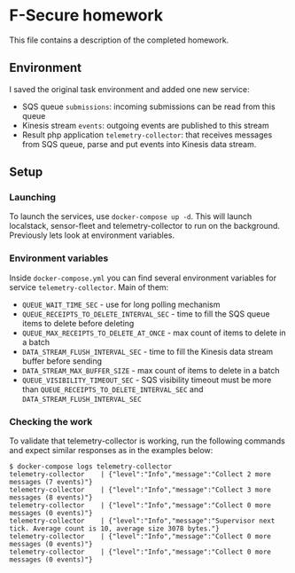 # F-Secure homework

This file contains a description of the completed homework.

## Environment

I saved the original task environment and added one new service:

* SQS queue `submissions`: incoming submissions can be read from this queue
* Kinesis stream `events`: outgoing events are published to this stream
* Result php application `telemetry-collector`:  that receives messages from SQS queue, parse and put events into Kinesis data stream.

## Setup

### Launching

To launch the services, use `docker-compose up -d`. This will launch localstack, sensor-fleet and telemetry-collector to run on the background. Previously lets look at environment variables.

### Environment variables

Inside `docker-compose.yml` you can find several environment variables for service `telemetry-collector`. Main of them:

* `QUEUE_WAIT_TIME_SEC` - use for long polling mechanism
* `QUEUE_RECEIPTS_TO_DELETE_INTERVAL_SEC` - time to fill the SQS queue items to delete before deleting
* `QUEUE_MAX_RECEIPTS_TO_DELETE_AT_ONCE` - max count of items to delete in a batch
* `DATA_STREAM_FLUSH_INTERVAL_SEC` - time to fill the Kinesis data stream buffer before sending
* `DATA_STREAM_MAX_BUFFER_SIZE` - max count of items to delete in a batch
* `QUEUE_VISIBILITY_TIMEOUT_SEC` - SQS visibility timeout must be more than `QUEUE_RECEIPTS_TO_DELETE_INTERVAL_SEC` and `DATA_STREAM_FLUSH_INTERVAL_SEC`

### Checking the work

To validate that telemetry-collector is working, run the following commands and expect similar responses as in the examples below:

```console
$ docker-compose logs telemetry-collector
telemetry-collector    | {"level":"Info","message":"Collect 2 more messages (7 events)"}
telemetry-collector    | {"level":"Info","message":"Collect 3 more messages (8 events)"}
telemetry-collector    | {"level":"Info","message":"Collect 0 more messages (0 events)"}
telemetry-collector    | {"level":"Info","message":"Supervisor next tick. Average count is 10, average size 3078 bytes."}
telemetry-collector    | {"level":"Info","message":"Collect 0 more messages (0 events)"}
telemetry-collector    | {"level":"Info","message":"Collect 0 more messages (0 events)"}
```

